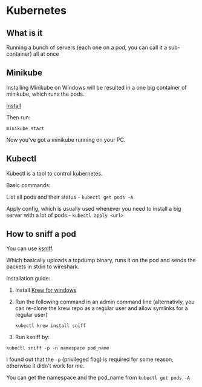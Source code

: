# Kubernetes
## What is it
Running a bunch of servers (each one on a pod, you can call it a sub-container) all at once


## Minikube
Installing Minikube on Windows will be resulted in a one big container of minikube, which runs the pods.

[Install](https://minikube.sigs.k8s.io/docs/start/)

Then run:
```
minikube start
```

Now you've got a minikube running on your PC.

## Kubectl

Kubectl is a tool to control kubernetes.

Basic commands:

List all pods and their status - `kubectl get pods -A`

Apply config, which is usually used whenever you need to install a big server with a lot of pods - `kubectl apply <url>`


## How to sniff a pod

You can use [ksniff](https://github.com/eldadru/ksniff).

Which basically uploads a tcpdump binary, runs it on the pod and sends the packets in stdin to wireshark.

Installation guide:

1. Install [Krew for windows](https://krew.sigs.k8s.io/docs/user-guide/setup/install/#windows)

2. Run the following command in an admin command line (alternativly, you can re-clone the krew repo as a regular user and allow symlinks for a regular user)

   ```
   kubectl krew install sniff
   ```

3. Run ksniff by:

  ```
  kubectl sniff -p -n namespace pod_name
  ```

  I found out that the `-p` (privileged flag) is required for some reason, otherwise it didn't work for me.
  
  You can get the namespace and the pod_name from `kubectl get pods -A`
